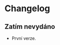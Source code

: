 # Changelog

<!-- We follow Semantic Versioning (http://semver.org/) and Keep a Changelog principles (http://keepachangelog.com/) --> 

## Zatím nevydáno
- První verze.
